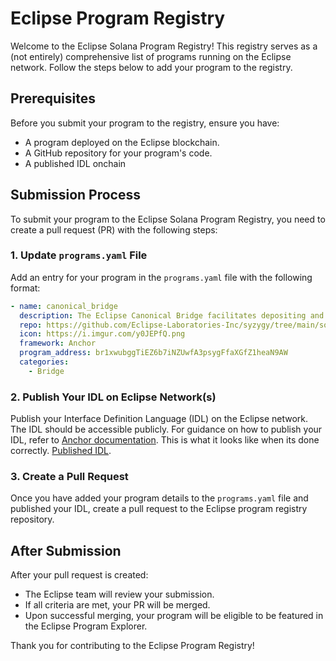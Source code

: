 # Eclipse Program Registry

Welcome to the Eclipse Solana Program Registry! This registry serves as a (not entirely) comprehensive list of programs running on the Eclipse network. Follow the steps below to add your program to the registry.

## Prerequisites

Before you submit your program to the registry, ensure you have:
- A program deployed on the Eclipse blockchain.
- A GitHub repository for your program's code.
- A published IDL onchain

## Submission Process

To submit your program to the Eclipse Solana Program Registry, you need to create a pull request (PR) with the following steps:

### 1. Update `programs.yaml` File

Add an entry for your program in the `programs.yaml` file with the following format:

```yaml
- name: canonical_bridge
  description: The Eclipse Canonical Bridge facilitates depositing and withdrawing ether from the Eclipse Chain
  repo: https://github.com/Eclipse-Laboratories-Inc/syzygy/tree/main/solana-programs/canonical_bridge
  icon: https://i.imgur.com/y0JEPfQ.png
  framework: Anchor
  program_address: br1xwubggTiEZ6b7iNZUwfA3psygFfaXGfZ1heaN9AW
  categories:
    - Bridge
  ```


### 2. Publish Your IDL on Eclipse Network(s)

Publish your Interface Definition Language (IDL) on the Eclipse network. The IDL should be accessible publicly. For guidance on how to publish your IDL, refer to [Anchor documentation](https://www.anchor-lang.com/docs/cli#idl). This is what it looks like when its done correctly. [Published IDL](https://solscan.io/account/bripkhe8bjXg5PUxub3raVpoqZVRBPjTjPgAC22AHHF?cluster=custom&customUrl=https%3A%2F%2Ftestnet.dev2.eclipsenetwork.xyz#anchorProgramIDL).

### 3. Create a Pull Request

Once you have added your program details to the `programs.yaml` file and published your IDL, create a pull request to the Eclipse program registry repository.

## After Submission

After your pull request is created:
- The Eclipse team will review your submission.
- If all criteria are met, your PR will be merged.
- Upon successful merging, your program will be eligible to be featured in the Eclipse Program Explorer.

Thank you for contributing to the Eclipse Program Registry!
